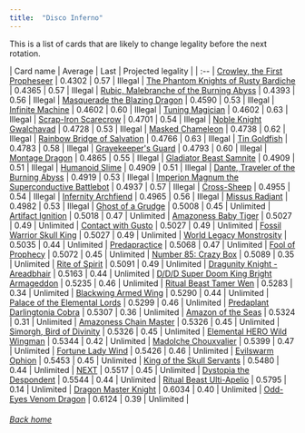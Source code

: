 ```yaml
---
title:  "Disco Inferno"
---
```


This is a list of cards that are likely to change legality before the next rotation.

| Card name | Average | Last | Projected legality |
| :-- |
[Crowley, the First Propheseer](https://db.ygoprodeck.com/card/?search=Crowley,%20the%20First%20Propheseer) | 0.4302 | 0.57 | Illegal |
[The Phantom Knights of Rusty Bardiche](https://db.ygoprodeck.com/card/?search=The%20Phantom%20Knights%20of%20Rusty%20Bardiche) | 0.4365 | 0.57 | Illegal |
[Rubic, Malebranche of the Burning Abyss](https://db.ygoprodeck.com/card/?search=Rubic,%20Malebranche%20of%20the%20Burning%20Abyss) | 0.4393 | 0.56 | Illegal |
[Masquerade the Blazing Dragon](https://db.ygoprodeck.com/card/?search=Masquerade%20the%20Blazing%20Dragon) | 0.4590 | 0.53 | Illegal |
[Infinite Machine](https://db.ygoprodeck.com/card/?search=Infinite%20Machine) | 0.4602 | 0.60 | Illegal |
[Tuning Magician](https://db.ygoprodeck.com/card/?search=Tuning%20Magician) | 0.4602 | 0.63 | Illegal |
[Scrap-Iron Scarecrow](https://db.ygoprodeck.com/card/?search=Scrap-Iron%20Scarecrow) | 0.4701 | 0.54 | Illegal |
[Noble Knight Gwalchavad](https://db.ygoprodeck.com/card/?search=Noble%20Knight%20Gwalchavad) | 0.4728 | 0.53 | Illegal |
[Masked Chameleon](https://db.ygoprodeck.com/card/?search=Masked%20Chameleon) | 0.4738 | 0.62 | Illegal |
[Rainbow Bridge of Salvation](https://db.ygoprodeck.com/card/?search=Rainbow%20Bridge%20of%20Salvation) | 0.4766 | 0.63 | Illegal |
[Tin Goldfish](https://db.ygoprodeck.com/card/?search=Tin%20Goldfish) | 0.4783 | 0.58 | Illegal |
[Gravekeeper's Guard](https://db.ygoprodeck.com/card/?search=Gravekeeper's%20Guard) | 0.4793 | 0.60 | Illegal |
[Montage Dragon](https://db.ygoprodeck.com/card/?search=Montage%20Dragon) | 0.4865 | 0.55 | Illegal |
[Gladiator Beast Samnite](https://db.ygoprodeck.com/card/?search=Gladiator%20Beast%20Samnite) | 0.4909 | 0.51 | Illegal |
[Humanoid Slime](https://db.ygoprodeck.com/card/?search=Humanoid%20Slime) | 0.4909 | 0.51 | Illegal |
[Dante, Traveler of the Burning Abyss](https://db.ygoprodeck.com/card/?search=Dante,%20Traveler%20of%20the%20Burning%20Abyss) | 0.4919 | 0.53 | Illegal |
[Imperion Magnum the Superconductive Battlebot](https://db.ygoprodeck.com/card/?search=Imperion%20Magnum%20the%20Superconductive%20Battlebot) | 0.4937 | 0.57 | Illegal |
[Cross-Sheep](https://db.ygoprodeck.com/card/?search=Cross-Sheep) | 0.4955 | 0.54 | Illegal |
[Infernity Archfiend](https://db.ygoprodeck.com/card/?search=Infernity%20Archfiend) | 0.4965 | 0.56 | Illegal |
[Missus Radiant](https://db.ygoprodeck.com/card/?search=Missus%20Radiant) | 0.4982 | 0.53 | Illegal |
[Ghost of a Grudge](https://db.ygoprodeck.com/card/?search=Ghost%20of%20a%20Grudge) | 0.5008 | 0.45 | Unlimited |
[Artifact Ignition](https://db.ygoprodeck.com/card/?search=Artifact%20Ignition) | 0.5018 | 0.47 | Unlimited |
[Amazoness Baby Tiger](https://db.ygoprodeck.com/card/?search=Amazoness%20Baby%20Tiger) | 0.5027 | 0.49 | Unlimited |
[Contact with Gusto](https://db.ygoprodeck.com/card/?search=Contact%20with%20Gusto) | 0.5027 | 0.49 | Unlimited |
[Fossil Warrior Skull King](https://db.ygoprodeck.com/card/?search=Fossil%20Warrior%20Skull%20King) | 0.5027 | 0.49 | Unlimited |
[World Legacy Monstrosity](https://db.ygoprodeck.com/card/?search=World%20Legacy%20Monstrosity) | 0.5035 | 0.44 | Unlimited |
[Predapractice](https://db.ygoprodeck.com/card/?search=Predapractice) | 0.5068 | 0.47 | Unlimited |
[Fool of Prophecy](https://db.ygoprodeck.com/card/?search=Fool%20of%20Prophecy) | 0.5072 | 0.45 | Unlimited |
[Number 85: Crazy Box](https://db.ygoprodeck.com/card/?search=Number%2085:%20Crazy%20Box) | 0.5089 | 0.35 | Unlimited |
[Rite of Spirit](https://db.ygoprodeck.com/card/?search=Rite%20of%20Spirit) | 0.5091 | 0.49 | Unlimited |
[Dragunity Knight - Areadbhair](https://db.ygoprodeck.com/card/?search=Dragunity%20Knight%20-%20Areadbhair) | 0.5163 | 0.44 | Unlimited |
[D/D/D Super Doom King Bright Armageddon](https://db.ygoprodeck.com/card/?search=D/D/D%20Super%20Doom%20King%20Bright%20Armageddon) | 0.5235 | 0.46 | Unlimited |
[Ritual Beast Tamer Wen](https://db.ygoprodeck.com/card/?search=Ritual%20Beast%20Tamer%20Wen) | 0.5283 | 0.34 | Unlimited |
[Blackwing Armed Wing](https://db.ygoprodeck.com/card/?search=Blackwing%20Armed%20Wing) | 0.5290 | 0.44 | Unlimited |
[Palace of the Elemental Lords](https://db.ygoprodeck.com/card/?search=Palace%20of%20the%20Elemental%20Lords) | 0.5299 | 0.46 | Unlimited |
[Predaplant Darlingtonia Cobra](https://db.ygoprodeck.com/card/?search=Predaplant%20Darlingtonia%20Cobra) | 0.5307 | 0.36 | Unlimited |
[Amazon of the Seas](https://db.ygoprodeck.com/card/?search=Amazon%20of%20the%20Seas) | 0.5324 | 0.31 | Unlimited |
[Amazoness Chain Master](https://db.ygoprodeck.com/card/?search=Amazoness%20Chain%20Master) | 0.5326 | 0.45 | Unlimited |
[Simorgh, Bird of Divinity](https://db.ygoprodeck.com/card/?search=Simorgh,%20Bird%20of%20Divinity) | 0.5326 | 0.45 | Unlimited |
[Elemental HERO Wild Wingman](https://db.ygoprodeck.com/card/?search=Elemental%20HERO%20Wild%20Wingman) | 0.5344 | 0.42 | Unlimited |
[Madolche Chouxvalier](https://db.ygoprodeck.com/card/?search=Madolche%20Chouxvalier) | 0.5399 | 0.47 | Unlimited |
[Fortune Lady Wind](https://db.ygoprodeck.com/card/?search=Fortune%20Lady%20Wind) | 0.5426 | 0.46 | Unlimited |
[Evilswarm Ophion](https://db.ygoprodeck.com/card/?search=Evilswarm%20Ophion) | 0.5453 | 0.45 | Unlimited |
[King of the Skull Servants](https://db.ygoprodeck.com/card/?search=King%20of%20the%20Skull%20Servants) | 0.5480 | 0.44 | Unlimited |
[NEXT](https://db.ygoprodeck.com/card/?search=NEXT) | 0.5517 | 0.45 | Unlimited |
[Dystopia the Despondent](https://db.ygoprodeck.com/card/?search=Dystopia%20the%20Despondent) | 0.5544 | 0.44 | Unlimited |
[Ritual Beast Ulti-Apelio](https://db.ygoprodeck.com/card/?search=Ritual%20Beast%20Ulti-Apelio) | 0.5795 | 0.14 | Unlimited |
[Dragon Master Knight](https://db.ygoprodeck.com/card/?search=Dragon%20Master%20Knight) | 0.6034 | 0.40 | Unlimited |
[Odd-Eyes Venom Dragon](https://db.ygoprodeck.com/card/?search=Odd-Eyes%20Venom%20Dragon) | 0.6124 | 0.39 | Unlimited |

###### [Back home](index)